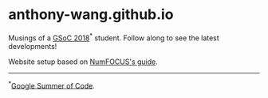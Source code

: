 # anthony-wang.github.io

Musings of a [GSoC 2018](https://summerofcode.withgoogle.com/)<sup>*</sup> student. Follow along to see the latest developments!

Website setup based on [NumFOCUS's guide](https://github.com/numfocus/gsoc/blob/master/gsoc_student_blog_setup.md).

---

<sup>*</sup>[Google Summer of Code](https://summerofcode.withgoogle.com/).
